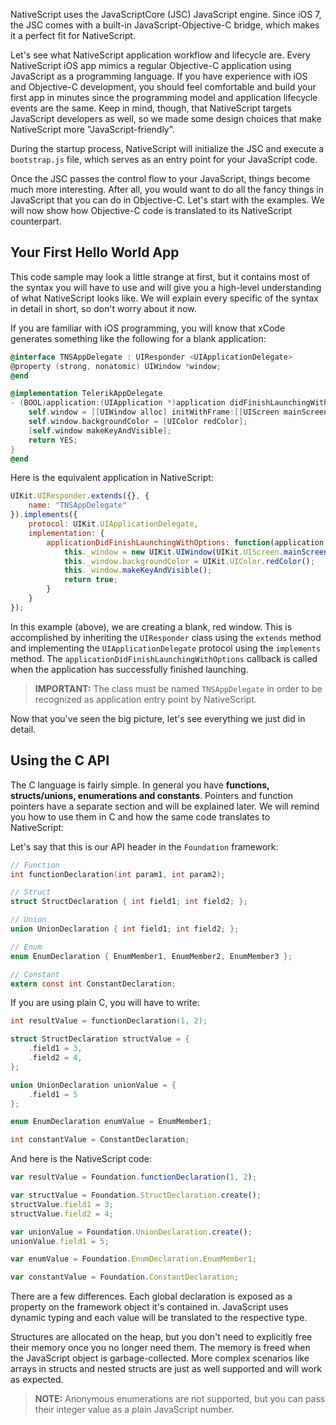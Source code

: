 NativeScript uses the JavaScriptCore (JSC) JavaScript engine. Since iOS 7, the JSC comes with a built-in JavaScript-Objective-C bridge, which makes it a perfect fit for NativeScript.

Let's see what NativeScript application workflow and lifecycle are. Every NativeScript iOS app mimics a regular Objective-C application using JavaScript as a programming language. If you have experience with iOS and Objective-C development, you should feel comfortable and build your first app in minutes since the programming model and application lifecycle events are the same. Keep in mind, though, that NativeScript targets JavaScript developers as well, so we made some design choices that make NativeScript more "JavaScript-friendly".

During the startup process, NativeScript will initialize the JSC and execute a `bootstrap.js` file, which serves as an entry point for your JavaScript code.

Once the JSC passes the control flow to your JavaScript, things become much more interesting. After all, you would want to do all the fancy things in JavaScript that you can do in Objective-C. Let's start with the examples. We will now show how Objective-C code is translated to its NativeScript counterpart.

## Your First Hello World App

This code sample may look a little strange at first, but it contains most of the syntax you will have to use and will give you a high-level understanding of what NativeScript looks like. We will explain every specific of the syntax in detail in short, so don't worry about it now.

If you are familiar with iOS programming, you will know that xCode generates something like the following for a blank application:
```objective-c
@interface TNSAppDelegate : UIResponder <UIApplicationDelegate>
@property (strong, nonatomic) UIWindow *window;
@end

@implementation TelerikAppDelegate
- (BOOL)application:(UIApplication *)application didFinishLaunchingWithOptions:(NSDictionary *)launchOptions {
    self.window = [[UIWindow alloc] initWithFrame:[[UIScreen mainScreen] bounds]];
    self.window.backgroundColor = [UIColor redColor];
    [self.window makeKeyAndVisible];
    return YES;
}
@end
```

Here is the equivalent application in NativeScript:
```javascript
UIKit.UIResponder.extends({}, {
    name: "TNSAppDelegate"
}).implements({
    protocol: UIKit.UIApplicationDelegate,
    implementation: {
        applicationDidFinishLaunchingWithOptions: function(application, launchOptions) {
            this._window = new UIKit.UIWindow(UIKit.UIScreen.mainScreen().bounds);
            this._window.backgroundColor = UIKit.UIColor.redColor();
            this._window.makeKeyAndVisible();
            return true;
        }
    }
});
```

In this example (above), we are creating a blank, red window. This is accomplished by inheriting the `UIResponder` class using the `extends` method and implementing the `UIApplicationDelegate` protocol using the `implements` method. The `applicationDidFinishLaunchingWithOptions` callback is called when the application has successfully finished launching.

> **IMPORTANT:** The class must be named `TNSAppDelegate` in order to be recognized as application entry point by NativeScript.

Now that you've seen the big picture, let's see everything we just did in detail.

## Using the C API

The C language is fairly simple. In general you have **functions, structs/unions, enumerations and constants**. Pointers and function pointers have a separate section and will be explained later. We will remind you how to use them in C and how the same code translates to NativeScript:

Let's say that this is our API header in the `Foundation` framework:
```c
// Function
int functionDeclaration(int param1, int param2);

// Struct
struct StructDeclaration { int field1; int field2; };

// Union
union UnionDeclaration { int field1; int field2; };

// Enum
enum EnumDeclaration { EnumMember1, EnumMember2, EnumMember3 };

// Constant
extern const int ConstantDeclaration;
```

If you are using plain C, you will have to write:
```c
int resultValue = functionDeclaration(1, 2);

struct StructDeclaration structValue = {
    .field1 = 3,
    .field2 = 4,
};

union UnionDeclaration unionValue = {
    .field1 = 5
};

enum EnumDeclaration enumValue = EnumMember1;

int constantValue = ConstantDeclaration;
```

And here is the NativeScript code:
```javascript
var resultValue = Foundation.functionDeclaration(1, 2);

var structValue = Foundation.StructDeclaration.create();
structValue.field1 = 3;
structValue.field2 = 4;

var unionValue = Foundation.UnionDeclaration.create();
unionValue.field1 = 5;

var enumValue = Foundation.EnumDeclaration.EnumMember1;

var constantValue = Foundation.ConstantDeclaration;
```

There are a few differences. Each global declaration is exposed as a property on the framework object it's contained in. JavaScript uses dynamic typing and each value will be translated to the respective type.

Structures are allocated on the heap, but you don't need to explicitly free their memory once you no longer need them. The memory is freed when the JavaScript object is garbage-collected. More complex scenarios like arrays in structs and nested structs are just as well supported and will work as expected.

> **NOTE:** Anonymous enumerations are not supported, but you can pass their integer value as a plain JavaScript number.
